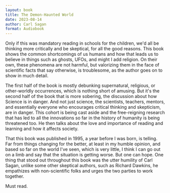 ```yaml
---
layout: book
title: The Demon-Haunted World
date: 2023-08-14
author: Carl Sagan
format: Audiobook
---
```


Only if this was mandatory reading in schools for the children, we'd all be thinking more critically and be skeptical, for all the good reasons. This book shows the common shortcomings of us humans and how that leads us to believe in things such as ghosts, UFOs, and might I add religion. On their own, these phenomena are not harmful, but valorizing them in the face of scientific facts that say otherwise, is troublesome, as the author goes on to show in much detail.

The first half of the book is mostly debunking supernatural, religious, or other-worldly occurrences, which is nothing short of amusing. But it's the second half of the book that is more sobering, the discussion about how Science is in danger. And not just science, the scientists, teachers, mentors, and essentially everyone who encourages critical thinking and skepticism, are in danger. This cohort is being cast aside and the free-reigning research that has led to all the innovations so far in the history of humanity is being threatened too. He then talks about the love and importance of reading and learning and how it affects society.

That this book was published in 1995, a year before I was born, is telling. Far from things changing for the better, at least in my humble opinion, and based so far on the world I've seen, which is very little, I think I can go out on a limb and say that the situation is getting worse. But one can hope. One thing that stood out throughout this book was the utter humility of Carl Sagan, unlike some other skeptical authors, such as Richard Dawkins, he empathizes with non-scientific folks and urges the two parties to work together.

Must read.
